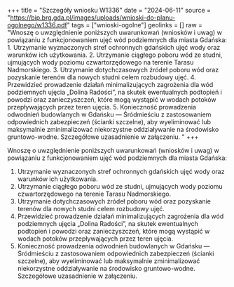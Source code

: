 +++
title = "Szczegóły wniosku W1336"
date = "2024-06-11"
source = "https://bip.brg.gda.pl/images/uploads/wnioski-do-planu-ogolnego/w1336.pdf"
tags = ["wnioski-ogolne"]
geolinks = []
raw = "Wnoszę o uwzględnienie poniższych uwarunkowań (wniosków i uwag) w powiązaniu z funkcjonowaniem ujęć wód podziemnych dla miasta Gdańska: 1. Utrzymanie wyznaczonych stref ochronnych gdańskich ujęć wody oraz warunków ich użytkowania. 2. Utrzymanie ciągłego poboru wód ze studni, ujmujących wody poziomu czwartorzędowego na terenie Tarasu Nadmorskiego. 3. Utrzymanie dotychczasowych źródeł poboru wód oraz pozyskanie terenów dla nowych studni celem rozbudowy ujęć. 4. Przewidzieć prowadzenie działań minimalizujących zagrożenia dla wód podziemnych ujęcia „Dolina Radości”, na skutek ewentualnych podtopień i powodzi oraz zanieczyszczeń, które mogą wystąpić w wodach potoków przepływających przez teren ujęcia. 5. Konieczność prowadzenia odwodnień budowlanych w Gdańsku — Śródmieściu z zastosowaniem odpowiednich zabezpieczeń (ścianki szczelne), aby wyeliminować lub maksymalnie zminimalizować niekorzystne oddziaływanie na środowisko gruntowo-wodne. Szczegółowe uzasadnienie w załączeniu. "
+++

Wnoszę o uwzględnienie poniższych uwarunkowań (wniosków i uwag) w powiązaniu
z funkcjonowaniem ujęć wód podziemnych dla miasta Gdańska:
1. Utrzymanie wyznaczonych stref ochronnych gdańskich ujęć wody oraz warunków ich użytkowania.
2. Utrzymanie ciągłego poboru wód ze studni, ujmujących wody poziomu czwartorzędowego na terenie
Tarasu Nadmorskiego.
3. Utrzymanie dotychczasowych źródeł poboru wód oraz pozyskanie terenów dla nowych studni celem
rozbudowy ujęć.
4. Przewidzieć prowadzenie działań minimalizujących zagrożenia dla wód podziemnych ujęcia „Dolina
Radości”, na skutek ewentualnych podtopień i powodzi oraz zanieczyszczeń, które mogą wystąpić
w wodach potoków przepływających przez teren ujęcia.
5. Konieczność prowadzenia odwodnień budowlanych w Gdańsku — Śródmieściu z zastosowaniem
odpowiednich zabezpieczeń (ścianki szczelne), aby wyeliminować lub maksymalnie zminimalizować
niekorzystne oddziaływanie na środowisko gruntowo-wodne.
Szczegółowe uzasadnienie w załączeniu.



